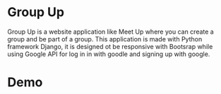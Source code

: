 # Group Up
Group Up is a website application like Meet Up where you can create a group and be part of a group. This application is made with Python framework Django, it is designed ot be responsive with Bootsrap while using Google API for log in in with goodle and signing up with google. 

# Demo

